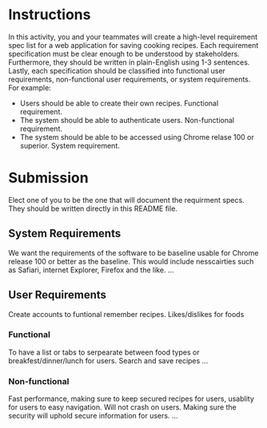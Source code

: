 # Instructions

In this activity, you and your teammates will create a high-level requirement spec list for a web application for saving cooking recipes. Each requirement specification must be clear enough to be understood by stakeholders. Furthermore, they should be written in plain-English using 1-3 sentences. Lastly, each specification should be classified into functional user requirements, non-functional user requirements, or system requirements. For example: 

* Users should be able to create their own recipes. Functional requirement. 
* The system should be able to authenticate users. Non-functional requirement. 
* The system should be able to be accessed using Chrome relase 100 or superior. System requirement. 

# Submission

Elect one of you to be the one that will document the requirment specs. They should be written directly in this README file. 

## System Requirements 
We want the requirements of the software to be baseline usable for Chrome release 100 or better as the baseline. This would include nesscairties such as Safiari, internet Explorer, Firefox and the like.
...

## User Requirements 
Create accounts to funtional remember recipes. Likes/dislikes for foods

### Functional 
To have a list or tabs to serpearate between food types or breakfest/dinner/lunch for users. Search and save recipes
...

### Non-functional
Fast performance, making sure to keep secured recipes for users, usablity for users to easy navigation. Will not crash on users. Making sure the security will uphold secure information for users.
...